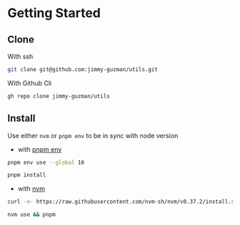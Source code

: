 # Getting Started

## Clone

With ssh

```bash
git clone git@github.com:jimmy-guzman/utils.git
```

With Github Cli

```bash
gh repo clone jimmy-guzman/utils
```

## Install

Use either `nvm` or `pnpm env` to be in sync with node version

- with [pnpm env](https://pnpm.io/cli/env)

```bash
pnpm env use --global 16
```

```bash
pnpm install
```

- with [nvm](https://github.com/nvm-sh/nvm)

```bash
curl -o- https://raw.githubusercontent.com/nvm-sh/nvm/v0.37.2/install.sh | bash
```

```bash
nvm use && pnpm
```
